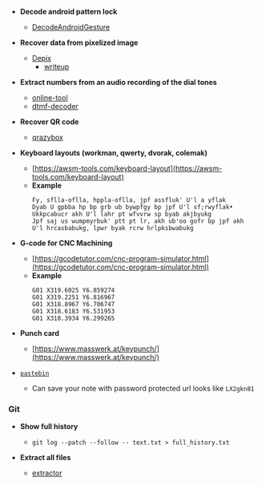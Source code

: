 - **Decode android pattern lock**

  - [DecodeAndroidGesture](https://github.com/jzyra/DecodeAndroidGesture)

- **Recover data from pixelized image**

  - [Depix](https://github.com/beurtschipper/Depix)
    - [writeup](https://github.com/K1nd4SUS/CTF-Writeups/tree/main/dCTF_2021/Behind%20the%20scenes)

- **Extract numbers from an audio recording of the dial tones**

  - [online-tool](https://unframework.github.io/dtmf-detect/#/)
  - [dtmf-decoder](https://github.com/ribt/dtmf-decoder)

- **Recover QR code**

  - [qrazybox](https://merri.cx/qrazybox/)

- **Keyboard layouts (workman, qwerty, dvorak, colemak)**

  - [https://awsm-tools.com/keyboard-layout](https://awsm-tools.com/keyboard-layout)
  - **Example**
    ```
    Fy, sflla-oflla, hppla-oflla, jpf assfluk' U'l a yflak
    Dyab U gpbba hp bp grb ub bywpfgy bp jpf U'l sf;rwyflak•
    Ukkpcabucr akh U'l lahr pt wfvvrw sp byab akjbyukg
    Jpf saj us wumpmyrbuk' ptt pt lr, akh ub'oo gofr bp jpf akh
    U'l hrcasbabukg, lpwr byak rcrw hrlpksbwabukg
    ```

- **G-code for CNC Machining**

  - [https://gcodetutor.com/cnc-program-simulator.html](https://gcodetutor.com/cnc-program-simulator.html)
  - **Example**
    ```
    G01 X319.6025 Y6.859274
    G01 X319.2251 Y6.816967
    G01 X318.8967 Y6.706747
    G01 X318.6183 Y6.531953
    G01 X318.3934 Y6.299265
    ```

- **Punch card**
  - [https://www.masswerk.at/keypunch/](https://www.masswerk.at/keypunch/)
  
- [`pastebin`](https://pastebin.com/)

  - Can save your note with password protected url looks like `LX2gkn81`

### Git

  - **Show full history**
    - `git log --patch --follow -- text.txt > full_history.txt`

  - **Extract all files**
    - [extractor](https://github.com/internetwache/GitTools/tree/master/Extractor)
